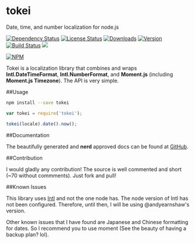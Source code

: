 # tokei

Date, time, and number localization for node.js

[![Dependency Status](https://david-dm.org/iwatakeshi/tokei.png)](https://github.com/iwatakeshi/tokei/blob/master/package.json) [![License Status](http://img.shields.io/npm/l/tokei.svg)](https://github.com/iwatakeshi/tokei/blob/master/LICENSE) [![Downloads](http://img.shields.io/npm/dm/tokei.svg)]() [![Version](http://img.shields.io/npm/v/tokei.svg)]()
[![Build Status](https://travis-ci.org/iwatakeshi/tokei.svg?branch=master)](https://travis-ci.org/iwatakeshi/tokei)
![](https://img.shields.io/badge/nerd-approved-brightgreen.svg)

[![NPM](https://nodei.co/npm/tokei.png?downloads=true&downloadRank=true&stars=true)](https://nodei.co/npm/tokei/)

Tokei is a localization library that combines and wraps **Intl.DateTimeFormat**, **Intl.NumberFormat**, and **Moment.js** (including **Moment.js Timezone**). The API is very simple.

##Usage

```bash
npm install --save tokei
```


```js
var tokei = require('tokei');

tokei(locale).date().now();
```

##Documentation

The beautifully generated and **nerd** approved docs can be found at [GitHub](http://iwatakeshi.github.io/tokei/).

##Contribution

I would gladly any contribution! The source is well commented and short (~70 without commments). Just fork and pull!

##Known Issues

This library uses [Intl](https://github.com/andyearnshaw/Intl.js) and not the one node has. The node version of Intl has not been configured. Therefore, until then, I will be using @andyearnshaw's version.

Other known issues that I have found are Japanese and Chinese formatting for dates. So I recommend you to use moment (See the beauty of having a backup plan? lol).